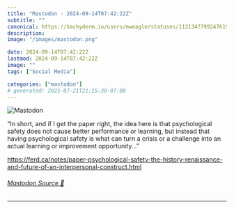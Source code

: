 ```yaml
---
title: "Mastodon - 2024-09-14T07:42:22Z"
subtitle: ""
canonical: https://hachyderm.io/users/mweagle/statuses/113134779924761938
description:
image: "/images/mastodon.png"

date: 2024-09-14T07:42:22Z
lastmod: 2024-09-14T07:42:22Z
image: ""
tags: ["Social Media"]

categories: ["mastodon"]
# generated: 2025-07-21T21:15:38-07:00
---
```

![Mastodon](/images/mastodon.png)

<p>“In short, and if I get the paper right, the idea here is that psychological safety does not cause better performance or learning, but instead that having psychological safety is what can turn a crisis or a challenge into an actual learning or improvement opportunity…”</p><p><a href="https://ferd.ca/notes/paper-psychological-safety-the-history-renaissance-and-future-of-an-interpersonal-construct.html" target="_blank" rel="nofollow noopener noreferrer" translate="no"><span class="invisible">https://</span><span class="ellipsis">ferd.ca/notes/paper-psychologi</span><span class="invisible">cal-safety-the-history-renaissance-and-future-of-an-interpersonal-construct.html</span></a></p>


###### [Mastodon Source 🐘](https://hachyderm.io/@mweagle/113134779924761938)

___
